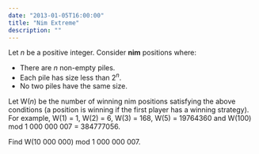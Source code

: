 ```yaml
---
date: "2013-01-05T16:00:00"
title: "Nim Extreme"
description: ""
---
```


<p>Let <var>n</var> be a positive integer. Consider <b>nim</b> positions where:</p><ul><li>There are <var>n</var> non-empty piles.
</li><li>Each pile has size less than 2<sup><var>n</var></sup>.
</li><li>No two piles have the same size.
</li></ul><p>Let W(<var>n</var>) be the number of winning nim positions satisfying the above
conditions (a position is winning if the first player has a winning strategy). For example, W(1) = 1, W(2) = 6, W(3) = 168, W(5) = 19764360 and W(100) mod 1 000 000 007 = 384777056.
</p>
<p>Find W(10 000 000) mod 1 000 000 007.
</p>

